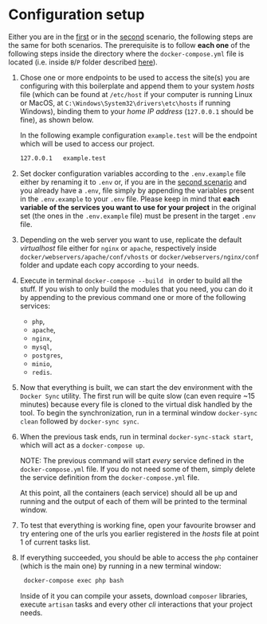 # Configuration setup
Either you are in the [first](./usages.md#first-case-scenario) or in the [second](./usages.md#second-case-scenario) scenario, the following steps are the same for both scenarios. The prerequisite is to follow **each one** of the following steps inside the directory where the `docker-compose.yml` file is located (i.e. inside `B`/`P` folder described [here](./usages.md)).

1. Chose one or more endpoints to be used to access the site(s) you are configuring with this boilerplate and append them to your system *hosts* file (which can be found at `/etc/host` if your computer is running Linux or MacOS, at `C:\Windows\System32\drivers\etc\hosts` if running Windows), binding them to your _home IP address_ (`127.0.0.1` should be fine), as shown below.

    In the following example configuration `example.test` will be the endpoint which will be used to access our project.
    ```bash
    127.0.0.1	example.test
    ```

2. Set docker configuration variables according to the `.env.example` file either by renaming it to `.env` or, if you are in the [second scenario](./usages.md#project) and you already have a `.env`, file simply by appending the variables present in the `.env.example` to your `.env` file. Please keep in mind that **each variable of the services you want to use for your project** in the original set (the ones in the `.env.example` file) must be present in the target `.env` file.

3. Depending on the web server you want to use, replicate the default _virtualhost_ file either for `nginx` or `apache`, respectively inside `docker/webservers/apache/conf/vhosts` or `docker/webservers/nginx/conf` folder and update each copy according to your needs.

4. Execute in terminal `docker-compose --build ` in order to build all the stuff. If you wish to only build the modules that you need, you can do it by appending to the previous command one or more of the following services:
	- `php`,
	- `apache`,
	- `nginx`,
	- `mysql`,
	- `postgres`,
	- `minio`,
	- `redis`.

5. Now that everything is built, we can start the dev environment with the `Docker Sync` utility. The first run will be quite slow (can even require ~15 minutes) because every file is cloned to the virtual disk handled by the tool. To begin the synchronization, run in a terminal window `docker-sync clean` followed by `docker-sync sync`.

6. When the previous task ends, run in terminal `docker-sync-stack start`, which will act as a `docker-compose up`.

    NOTE: The previous command will start *every* service defined in the `docker-compose.yml` file. If you do not need some of them, simply delete the service definition from the `docker-compose.yml` file.

    At this point, all the containers (each service) should all be up and running and the output of each of them will be printed to the terminal window.

7. To test that everything is working fine, open your favourite browser and try entering one of the urls you earlier registered in the *hosts* file at point 1 of current tasks list.

8. If everything succeeded, you should be able to access the `php` container (which is the main one) by running in a new terminal window:

   ```bash
    docker-compose exec php bash
    ```
    Inside of it you can compile your assets, download `composer` libraries, execute `artisan` tasks and every other *cli* interactions that your project needs.
